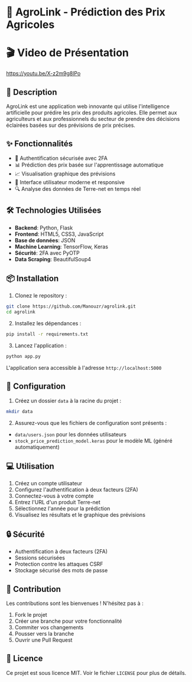 # 🌾 AgroLink - Prédiction des Prix Agricoles


# 🎬  Video de Présentation

https://youtu.be/X-z2m9g8lPo

## 📝 Description
AgroLink est une application web innovante qui utilise l'intelligence artificielle pour prédire les prix des produits agricoles. Elle permet aux agriculteurs et aux professionnels du secteur de prendre des décisions éclairées basées sur des prévisions de prix précises.

## ✨ Fonctionnalités

- 🔐 Authentification sécurisée avec 2FA
- 📊 Prédiction des prix basée sur l'apprentissage automatique
- 📈 Visualisation graphique des prévisions
- 📱 Interface utilisateur moderne et responsive
- 🔍 Analyse des données de Terre-net en temps réel

## 🛠️ Technologies Utilisées

- **Backend**: Python, Flask
- **Frontend**: HTML5, CSS3, JavaScript
- **Base de données**: JSON
- **Machine Learning**: TensorFlow, Keras
- **Sécurité**: 2FA avec PyOTP
- **Data Scraping**: BeautifulSoup4

## 📦 Installation

1. Clonez le repository :
```bash
git clone https://github.com/Manouzr/agrolink.git
cd agrolink
```

2. Installez les dépendances :
```bash
pip install -r requirements.txt
```

3. Lancez l'application :
```bash
python app.py
```

L'application sera accessible à l'adresse `http://localhost:5000`

## 🔧 Configuration

1. Créez un dossier `data` à la racine du projet :
```bash
mkdir data
```

2. Assurez-vous que les fichiers de configuration sont présents :
- `data/users.json` pour les données utilisateurs
- `stock_price_prediction_model.keras` pour le modèle ML (généré automatiquement)

## 💻 Utilisation

1. Créez un compte utilisateur
2. Configurez l'authentification à deux facteurs (2FA)
3. Connectez-vous à votre compte
4. Entrez l'URL d'un produit Terre-net
5. Sélectionnez l'année pour la prédiction
6. Visualisez les résultats et le graphique des prévisions

## 🔒 Sécurité

- Authentification à deux facteurs (2FA)
- Sessions sécurisées
- Protection contre les attaques CSRF
- Stockage sécurisé des mots de passe

## 🤝 Contribution

Les contributions sont les bienvenues ! N'hésitez pas à :

1. Fork le projet
2. Créer une branche pour votre fonctionnalité
3. Commiter vos changements
4. Pousser vers la branche
5. Ouvrir une Pull Request

## 📄 Licence

Ce projet est sous licence MIT. Voir le fichier `LICENSE` pour plus de détails.

